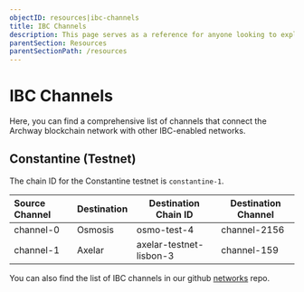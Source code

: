 ```yaml
---
objectID: resources|ibc-channels
title: IBC Channels
description: This page serves as a reference for anyone looking to explore the various IBC channels that connect the Archway network to other networks.
parentSection: Resources
parentSectionPath: /resources
---
```


# IBC Channels

Here, you can find a comprehensive list of channels that connect the Archway blockchain network with other IBC-enabled networks.

## Constantine (Testnet)

The chain ID for the Constantine testnet is `constantine-1`.

| **Source Channel** | **Destination** | **Destination Chain ID**     | **Destination Channel** |
| :----------------- |:----------------|------------------------------|-------------------------|
| channel-0          | Osmosis         | osmo-test-4                  | channel-2156            |
| channel-1          | Axelar          | axelar-testnet-lisbon-3      | channel-159             |

You can also find the list of IBC channels in our github <a href="https://github.com/archway-network/networks/tree/main/_IBC" target="_blank" >networks</a> repo.